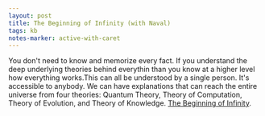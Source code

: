 ```yaml
---
layout: post
title: The Beginning of Infinity (with Naval)
tags: kb
notes-marker: active-with-caret
---
```

You don't need to know and memorize every fact. If you understand the deep underlying theories behind everythin than you know at a higher level how everything works.This can all be understood by a single person. It's accessible to anybody. We can have explanations that can reach the entire universe from four theories: Quantum Theory, Theory of Computation, Theory of Evolution, and Theory of Knowledge. [The Beginning of Infinity](https://www.youtube.com/watch?v=jEmJIA0pEf0).
